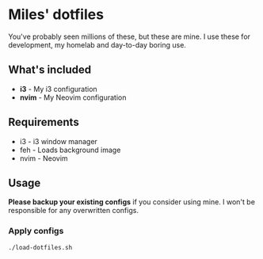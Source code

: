 # Miles' dotfiles

You've probably seen millions of these, but these are mine. I use these for development, my homelab and day-to-day boring use.

## What's included

- **i3** - My i3 configuration
- **nvim** - My Neovim configuration

## Requirements
- i3 - i3 window manager
- feh - Loads background image
- nvim - Neovim

## Usage
**Please backup your existing configs** if you consider using mine. I won't be responsible for any overwritten configs.

### Apply configs
`./load-dotfiles.sh`
